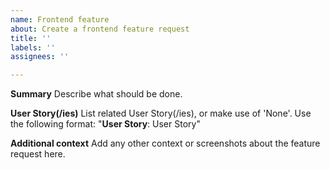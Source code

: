 ```yaml
---
name: Frontend feature
about: Create a frontend feature request
title: ''
labels: ''
assignees: ''

---
```


**Summary**
Describe what should be done.

**User Story(/ies)**
List related User Story(/ies), or make use of 'None'. Use the following format: "**User Story**: User Story"

**Additional context**
Add any other context or screenshots about the feature request here.
